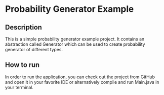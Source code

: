 # Probability Generator Example
## Description
This is a simple probability generator example project. It contains an abstraction called Generator which can be used
to create probability generator of different types.

## How to run
In order to run the application, you can check out the project from GitHub and open it in your favorite IDE or alternatively compile and run Main.java in your terminal.
